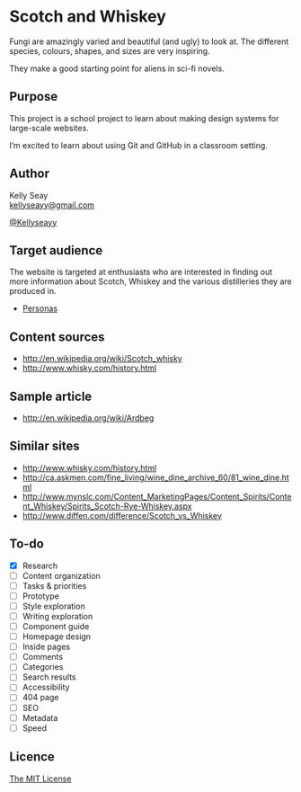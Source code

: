 # Scotch and Whiskey

Fungi are amazingly varied and beautiful (and ugly) to look at. The different species, colours, shapes, and sizes are very inspiring.

They make a good starting point for aliens in sci-fi novels.

## Purpose

This project is a school project to learn about making design systems for large-scale websites.

I’m excited to learn about using Git and GitHub in a classroom setting.

## Author

Kelly Seay	
[kellyseayy@gmail.com](mailto:kellyseayy@gmail.com)

[@Kellyseayy](https://twitter.com/Kellyseayy)

## Target audience

The website is targeted at enthusiasts who are interested in finding out more information about Scotch, Whiskey and the various distilleries they are produced in.

- [Personas](Personas.md)

## Content sources

- <http://en.wikipedia.org/wiki/Scotch_whisky>
- <http://www.whisky.com/history.html>

## Sample article

- <http://en.wikipedia.org/wiki/Ardbeg>

## Similar sites

- <http://www.whisky.com/history.html>
- <http://ca.askmen.com/fine_living/wine_dine_archive_60/81_wine_dine.html>
- <http://www.mynslc.com/Content_MarketingPages/Content_Spirits/Content_Whiskey/Spirits_Scotch-Rye-Whiskey.aspx>
- <http://www.diffen.com/difference/Scotch_vs_Whiskey>

## To-do

- [x] Research
- [ ] Content organization
- [ ] Tasks & priorities
- [ ] Prototype
- [ ] Style exploration
- [ ] Writing exploration
- [ ] Component guide
- [ ] Homepage design
- [ ] Inside pages
- [ ] Comments
- [ ] Categories
- [ ] Search results
- [ ] Accessibility
- [ ] 404 page
- [ ] SEO
- [ ] Metadata
- [ ] Speed

## Licence

[The MIT License](LICENSE)